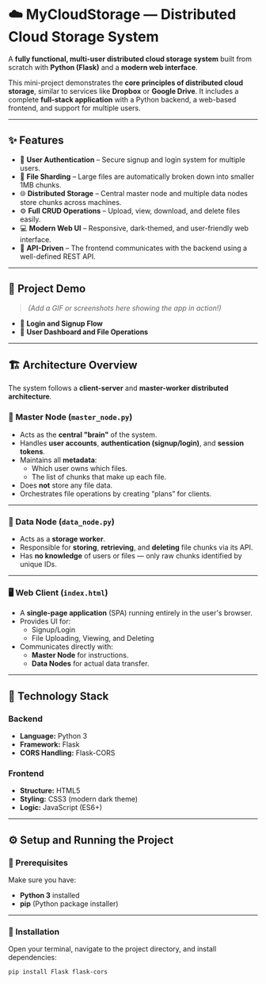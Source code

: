 # ☁️ MyCloudStorage — Distributed Cloud Storage System

A **fully functional, multi-user distributed cloud storage system** built from scratch with **Python (Flask)** and a **modern web interface**.

This mini-project demonstrates the **core principles of distributed cloud storage**, similar to services like **Dropbox** or **Google Drive**. It includes a complete **full-stack application** with a Python backend, a web-based frontend, and support for multiple users.

---

## ✨ Features

- 🔐 **User Authentication** – Secure signup and login system for multiple users.  
- 🧩 **File Sharding** – Large files are automatically broken down into smaller 1MB chunks.  
- 🌐 **Distributed Storage** – Central master node and multiple data nodes store chunks across machines.  
- ⚙️ **Full CRUD Operations** – Upload, view, download, and delete files easily.  
- 💻 **Modern Web UI** – Responsive, dark-themed, and user-friendly web interface.  
- 🔌 **API-Driven** – The frontend communicates with the backend using a well-defined REST API.

---

## 🚀 Project Demo

> *(Add a GIF or screenshots here showing the app in action!)*

- 🔑 **Login and Signup Flow**
- 📂 **User Dashboard and File Operations**

---

## 🏗️ Architecture Overview

The system follows a **client-server** and **master-worker distributed architecture**.

### 🧠 Master Node (`master_node.py`)

- Acts as the **central "brain"** of the system.  
- Handles **user accounts**, **authentication (signup/login)**, and **session tokens**.  
- Maintains all **metadata**:
  - Which user owns which files.
  - The list of chunks that make up each file.  
- Does **not** store any file data.  
- Orchestrates file operations by creating “plans” for clients.

---

### 💾 Data Node (`data_node.py`)

- Acts as a **storage worker**.  
- Responsible for **storing**, **retrieving**, and **deleting** file chunks via its API.  
- Has **no knowledge** of users or files — only raw chunks identified by unique IDs.

---

### 🖥️ Web Client (`index.html`)

- A **single-page application** (SPA) running entirely in the user's browser.  
- Provides UI for:
  - Signup/Login  
  - File Uploading, Viewing, and Deleting  
- Communicates directly with:
  - **Master Node** for instructions.
  - **Data Nodes** for actual data transfer.

---

## 🧰 Technology Stack

### Backend
- **Language:** Python 3  
- **Framework:** Flask  
- **CORS Handling:** Flask-CORS  

### Frontend
- **Structure:** HTML5  
- **Styling:** CSS3 (modern dark theme)  
- **Logic:** JavaScript (ES6+)

---

## ⚙️ Setup and Running the Project

### 🧱 Prerequisites
Make sure you have:
- **Python 3** installed  
- **pip** (Python package installer)

---

### 🔧 Installation

Open your terminal, navigate to the project directory, and install dependencies:

```bash
pip install Flask flask-cors
